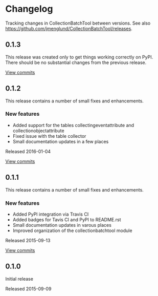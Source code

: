 # Changelog #

Tracking changes in CollectionBatchTool between versions. 
See also https://github.com/jmenglund/CollectionBatchTool/releases.

## 0.1.3 ##

This release was created only to get things working correctly on PyPI.
There should be no substantial changes from the previous release.

[View commits](https://github.com/jmenglund/CollectionBatchTool/compare/v0.1.2...v0.1.3)

## 0.1.2 ##

This release contains a number of small fixes and enhancements.

### New features ###

* Added support for the tables collectingeventattribute and collectionobjectattribute
* Fixed issue with the table collector
* Small documentation updates in a few places

Released 2016-01-04

[View commits](https://github.com/jmenglund/CollectionBatchTool/compare/v0.1.1...v0.1.2)


## 0.1.1 ##

This release contains a number of small fixes and enhancements.

### New features ###

* Added PyPI integration via Travis CI
* Added badges for Tavis CI and PyPI to README.rst
* Small documentation updates in varous places
* Improved organization of the collectionbatchtool module

Released 2015-09-13

[View commits](https://github.com/jmenglund/CollectionBatchTool/compare/v0.1.0...v0.1.1)


## 0.1.0 ##

Initial release

Released 2015-09-09
